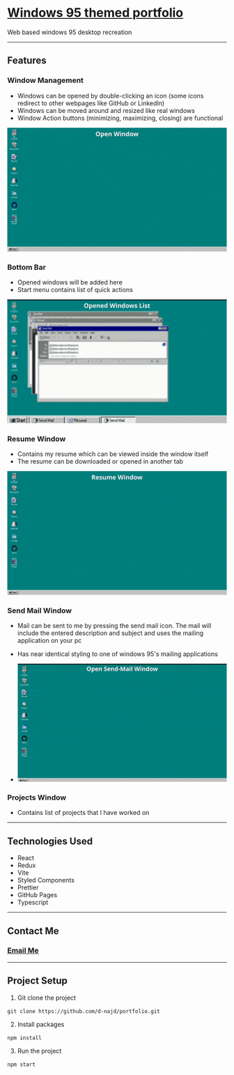 # [Windows 95 themed portfolio](https://d-najd.github.io/portfolio/)

Web based windows 95 desktop recreation

---

## Features

### Window Management

* Windows can be opened by double-clicking an icon (some icons redirect to other
  webpages like GitHub or LinkedIn)
* Windows can be moved around and resized like real windows
* Window Action buttons (minimizing, maximizing, closing) are functional

![Window Features](./github-clips/Window-Features.gif)

### Bottom Bar

* Opened windows will be added here
* Start menu contains list of quick actions

![Bottom Bar Features](./github-clips/BottomBar-Features.gif)

### Resume Window

* Contains my resume which can be viewed inside the window itself
* The resume can be downloaded or opened in another tab

![Resume Window Features](./github-clips/Resume-Window-Features.gif)

### Send Mail Window

* Mail can be sent to me by pressing the send mail icon. The mail will include
  the entered description and subject and uses the mailing application on your
  pc
* Has near identical styling to one of windows 95's mailing applications

* ![Send Mail Window Features](./github-clips/SendMail-Window-Features.gif)

### Projects Window

* Contains list of projects that I have worked on

---

## Technologies Used

- React
- Redux
- Vite
- Styled Components
- Prettier
- GitHub Pages
- Typescript

---

## Contact Me

### [Email Me](mailto:dimitar.najdovskiw@gmail.com)

---

## Project Setup

1. Git clone the project

```shell
git clone https://github.com/d-najd/portfolio.git
```

2. Install packages

```shell
npm install
```

3. Run the project

```shell
npm start
```
